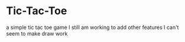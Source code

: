 # Tic-Tac-Toe
a simple tic tac toe game
I still am working to add other features
I can't seem to make draw work
